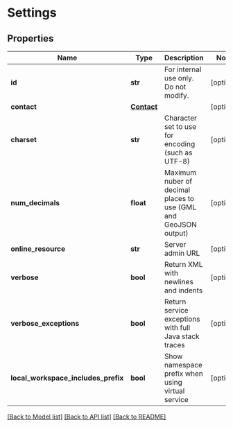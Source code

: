 # Settings

## Properties
Name | Type | Description | Notes
------------ | ------------- | ------------- | -------------
**id** | **str** | For internal use only. Do not modify. | [optional] 
**contact** | [**Contact**](Contact.md) |  | [optional] 
**charset** | **str** | Character set to use for encoding (such as UTF-8) | [optional] 
**num_decimals** | **float** | Maximum nuber of decimal places to use (GML and GeoJSON output) | [optional] 
**online_resource** | **str** | Server admin URL | [optional] 
**verbose** | **bool** | Return XML with newlines and indents | [optional] 
**verbose_exceptions** | **bool** | Return service exceptions with full Java stack traces | [optional] 
**local_workspace_includes_prefix** | **bool** | Show namespace prefix when using virtual service | [optional] 

[[Back to Model list]](../README.md#documentation-for-models) [[Back to API list]](../README.md#documentation-for-api-endpoints) [[Back to README]](../README.md)

